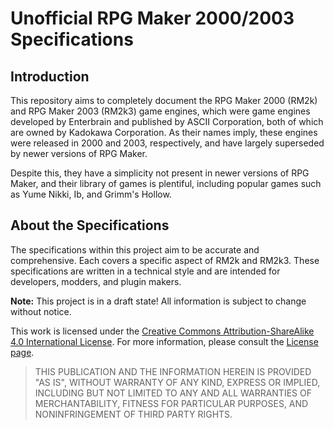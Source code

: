 # Unofficial RPG Maker 2000/2003 Specifications
## Introduction
This repository aims to completely document the RPG Maker 2000 (RM2k) and RPG Maker 2003 (RM2k3) game engines,
which were game engines developed by Enterbrain and published by ASCII Corporation, both of which are owned by Kadokawa Corporation.
As their names imply, these engines were released in 2000 and 2003, respectively,
and have largely superseded by newer versions of RPG Maker.

Despite this, they have a simplicity not present in newer versions of RPG Maker,
and their library of games is plentiful, including popular games such as Yume Nikki, Ib, and Grimm's Hollow.

## About the Specifications
The specifications within this project aim to be accurate and comprehensive. Each covers a specific aspect of RM2k and RM2k3.
These specifications are written in a technical style and are intended for developers, modders, and plugin makers.

**Note:** This project is in a draft state! All information is subject to change without notice.

This work is licensed under the [Creative Commons Attribution-ShareAlike 4.0 International License](https://creativecommons.org/licenses/by-sa/4.0/).
For more information, please consult the [License page](LICENSE.md).

> THIS PUBLICATION AND THE INFORMATION HEREIN IS PROVIDED "AS IS", WITHOUT WARRANTY OF ANY KIND, EXPRESS OR IMPLIED,
INCLUDING BUT NOT LIMITED TO ANY AND ALL WARRANTIES OF MERCHANTABILITY,
FITNESS FOR PARTICULAR PURPOSES, AND NONINFRINGEMENT OF THIRD PARTY RIGHTS.

